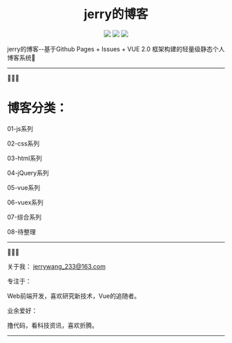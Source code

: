 <div align="center">
    <h1>jerry的博客</h1>
</div>

<p align="center">
    <a href="#GitHub issues" alt="GitHub issues">
        <img src="https://img.shields.io/github/issues/JerryWang1996/jerrywangBlog.svg?style=social" /></a>
<a href="#GitHub forks" alt="GitHub forks">
        <img src="https://img.shields.io/github/forks/JerryWang1996/jerrywangBlog.svg?style=social" /></a>
<a href="#GitHub stars" alt="GitHub stars">
        <img src="https://img.shields.io/github/stars/JerryWang1996/jerrywangBlog.svg?style=social" /></a>
</p>

jerry的博客--基于Github Pages + Issues + VUE 2.0 框架构建的轻量级静态个人博客系统💎

------

💓💓💓
# 博客分类：

01-js系列

02-css系列

03-html系列

04-jQuery系列

05-vue系列

06-vuex系列

07-综合系列

08-待整理

------

💓💓💓

关于我：
jerrywang_233@163.com

专注于：

Web前端开发，喜欢研究新技术，Vue的追随者。

业余爱好：

撸代码，看科技资讯，喜欢折腾。

------
